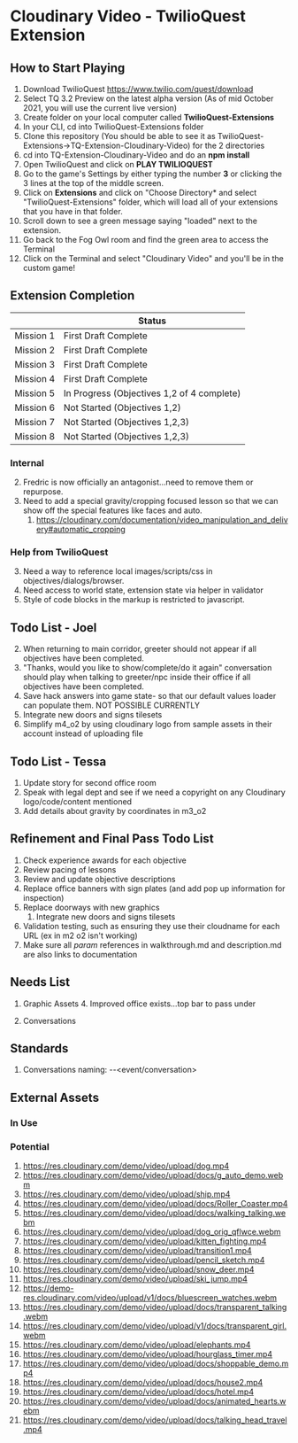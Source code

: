 # Cloudinary Video - TwilioQuest Extension

## How to Start Playing

1. Download TwilioQuest https://www.twilio.com/quest/download
2. Select TQ 3.2 Preview on the latest alpha version (As of mid October 2021, you will use the current live version)
3. Create folder on your local computer called **TwilioQuest-Extensions**
4. In your CLI, cd into TwilioQuest-Extensions folder
5. Clone this repository (You should be able to see it as TwilioQuest-Extensions->TQ-Extension-Cloudinary-Video) for the 2 directories
6. cd into TQ-Extension-Cloudinary-Video and do an **npm install**
7. Open TwilioQuest and click on **PLAY TWILIOQUEST**
8. Go to the game's Settings by either typing the number **3** or clicking the 3 lines at the top of the middle screen.
9. Click on **Extensions** and click on "Choose Directory* and select "TwilioQuest-Extensions" folder, which will load all of your extensions that you have in that folder.
10. Scroll down to see a green message saying "loaded" next to the extension.
11. Go back to the Fog Owl room and find the green area to access the Terminal
12. Click on the Terminal and select "Cloudinary Video" and you'll be in the custom game!

## Extension Completion

|  | Status |
| --- | --- |
|Mission 1|First Draft Complete|
|Mission 2|First Draft Complete|
|Mission 3|First Draft Complete|
|Mission 4|First Draft Complete|
|Mission 5|In Progress (Objectives 1,2 of 4 complete)|
|Mission 6|Not Started (Objectives 1,2)|
|Mission 7|Not Started (Objectives 1,2,3)|
|Mission 8|Not Started (Objectives 1,2,3)|


### Internal
2. Fredric is now officially an antagonist...need to remove them or repurpose.
3. Need to add a special gravity/cropping focused lesson so that we can show off the special features like faces and auto.
   1. https://cloudinary.com/documentation/video_manipulation_and_delivery#automatic_cropping
### Help from TwilioQuest
3. Need a way to reference local images/scripts/css in objectives/dialogs/browser.
4. Need access to world state, extension state via helper in validator
5. Style of code blocks in the markup is restricted to javascript.

## Todo List - Joel
2. When returning to main corridor, greeter should not appear if all objectives have been completed.
3. "Thanks, would you like to show/complete/do it again" conversation should play when talking to greeter/npc inside their office if all objectives have been completed.
4. Save hack answers into game state- so that our default values loader can populate them. NOT POSSIBLE CURRENTLY
5. Integrate new doors and signs tilesets
6. Simplify m4_o2 by using cloudinary logo from sample assets in their account instead of uploading file 

## Todo List - Tessa
1. Update story for second office room
2. Speak with legal dept and see if we need a copyright on any Cloudinary logo/code/content mentioned
3. Add details about gravity by coordinates in m3_o2

## Refinement and Final Pass Todo List
1. Check experience awards for each objective
2. Review pacing of lessons
3. Review and update objective descriptions
4. Replace office banners with sign plates (and add pop up information for inspection)
5. Replace doorways with new graphics
    1. Integrate new doors and signs tilesets
6. Validation testing, such as ensuring they use their cloudname for each URL (ex in m2 o2 isn't working)
7. Make sure all _param_ references in walkthrough.md and description.md are also links to documentation

## Needs List
1. Graphic Assets
    4. Improved office exists...top bar to pass under
      
1. Conversations

## Standards
1. Conversations naming: <mission>-<actor>-<event/conversation>


## External Assets
### In Use

### Potential
1. https://res.cloudinary.com/demo/video/upload/dog.mp4
1. https://res.cloudinary.com/demo/video/upload/docs/g_auto_demo.webm
1. https://res.cloudinary.com/demo/video/upload/ship.mp4
1. https://res.cloudinary.com/demo/video/upload/docs/Roller_Coaster.mp4
1. https://res.cloudinary.com/demo/video/upload/docs/walking_talking.webm
1. https://res.cloudinary.com/demo/video/upload/dog_orig_qflwce.webm
1. https://res.cloudinary.com/demo/video/upload/kitten_fighting.mp4
1. https://res.cloudinary.com/demo/video/upload/transition1.mp4
1. https://res.cloudinary.com/demo/video/upload/pencil_sketch.mp4
1. https://res.cloudinary.com/demo/video/upload/snow_deer.mp4
1. https://res.cloudinary.com/demo/video/upload/ski_jump.mp4
1. https://demo-res.cloudinary.com/video/upload/v1/docs/bluescreen_watches.webm
1. https://res.cloudinary.com/demo/video/upload/docs/transparent_talking.webm
1. https://res.cloudinary.com/demo/video/upload/v1/docs/transparent_girl.webm
1. https://res.cloudinary.com/demo/video/upload/elephants.mp4
1. https://res.cloudinary.com/demo/video/upload/hourglass_timer.mp4
1. https://res.cloudinary.com/demo/video/upload/docs/shoppable_demo.mp4
1. https://res.cloudinary.com/demo/video/upload/docs/house2.mp4
1. https://res.cloudinary.com/demo/video/upload/docs/hotel.mp4
1. https://res.cloudinary.com/demo/video/upload/docs/animated_hearts.webm
1. https://res.cloudinary.com/demo/video/upload/docs/talking_head_travel.mp4